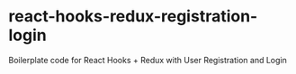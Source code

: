 # react-hooks-redux-registration-login

Boilerplate code for React Hooks + Redux with User Registration and Login 

